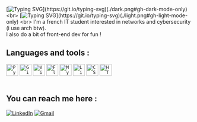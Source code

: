 [![Typing SVG](https://readme-typing-svg.demolab.com?font=JetBrains+Mono&pause=1000&color=F7F7F7&random=false&width=435&lines=Hey+there%2C+I'm+Leo!)](https://git.io/typing-svg)(./dark.png#gh-dark-mode-only)<br>
[![Typing SVG](https://readme-typing-svg.demolab.com?font=JetBrains+Mono&pause=1000&color=000000&random=false&width=435&lines=Hey+there%2C+I'm+Leo!)](https://git.io/typing-svg)(./light.png#gh-light-mode-only)
<br>
I'm a french IT student interested in networks and cybersecurity (i use arch btw).
<br>
I also do a bit of front-end dev for fun !

## Languages and tools :
<div >
	<code><a href="https://www.python.org"><img width="32" src="https://user-images.githubusercontent.com/25181517/183423507-c056a6f9-1ba8-4312-a350-19bcbc5a8697.png" alt="Python" title="Python"/></a></code>
	<code><a href="https://www.php.net"<img width="32" src="https://user-images.githubusercontent.com/25181517/183570228-6a040b9f-3ddf-47a2-a201-743121dac664.png" alt="php" title="php"/></a></code>
	<code><a href="https://git-scm.com"><img width="32" src="https://user-images.githubusercontent.com/25181517/192108372-f71d70ac-7ae6-4c0d-8395-51d8870c2ef0.png" alt="Git" title="Git"/></a></code>
	<code><a href="https://www.vim.org"><img width="32" src="https://user-images.githubusercontent.com/25181517/192108889-232b3431-a585-4b36-a62d-9078bd3641d9.png" alt="Vim" title="Vim"/></a></code>
	<code><a href="https://flask.palletsprojects.com/en/3.0.x/"><img width="32" src="https://user-images.githubusercontent.com/25181517/183423775-2276e25d-d43d-4e58-890b-edbc88e915f7.png" alt="Flask" title="Flask"/></a></code>
	<code><a href="https://www.mysql.com"><img width="32" src="https://user-images.githubusercontent.com/25181517/183896128-ec99105a-ec1a-4d85-b08b-1aa1620b2046.png" alt="MySQL" title="MySQL"/></a></code>
	<code><a href="https://www.linux.org"><img width="32" src="https://github.com/marwin1991/profile-technology-icons/assets/76662862/2481dc48-be6b-4ebb-9e8c-3b957efe69fa" alt="Linux" title="Linux"/></a></code>
	<code><a href="https://www.w3.org/Style/CSS/Overview.en.html"><img width="32" src="https://user-images.githubusercontent.com/25181517/183898674-75a4a1b1-f960-4ea9-abcb-637170a00a75.png" alt="CSS" title="CSS"/></a></code>
	<code><a href="https://html.com"><img width="32" src="https://user-images.githubusercontent.com/25181517/192158954-f88b5814-d510-4564-b285-dff7d6400dad.png" alt="HTML" title="HTML"/></a></code>
</div>

<br>

## You can reach me here :
[![LinkedIn](https://img.shields.io/badge/linkedin-%230077B5.svg?style=for-the-badge&logo=linkedin&logoColor=white)](https://www.linkedin.com/in/léonardcailteaux)
[![Gmail](https://img.shields.io/badge/Gmail-D14836?style=for-the-badge&logo=gmail&logoColor=white)](mailto:cailteaux.leonard@gmail.com)


